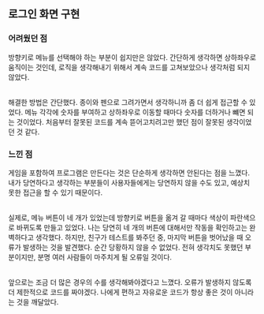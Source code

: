 ## 로그인 화면 구현
### 어려웠던 점
방향키로 메뉴를 선택해야 하는 부분이 쉽지만은 않았다. 간단하게 생각하면 상하좌우로 움직이는 것인데, 로직을 생각해내기 위해서 계속 코드를 고쳐보았으나 생각처럼 되지 않았다.<br /><br />

해결한 방법은 간단했다. 종이와 펜으로 그려가면서 생각하니까 좀 더 쉽게 접근할 수 있었다. 메뉴 각각에 숫자를 부여하고 상하좌우로 이동할 때마다 숫자를 더하거나 뺴면 되는 것이었다.  처음부터 잘못된 코드를 계속 뜯어고치려고만 했던 점이 잘못된 생각이었던 것 같다.

### 느낀 점
게임을 포함하여 프로그램은 만든다는 것은 단순하게 생각하면 안된다는 점을 느꼈다. 내가 당연하다고 생각하는 부분들이 사용자들에게는 당연하지 않을 수도 있고, 예상치 못한 접근을 할 수 있기 때문이다.<br /><br />

실제로, 메뉴 버튼이 네 개가 있었는데 방향키로 버튼을 옮겨 갈 때마다 색상이 파란색으로 바뀌도록 만들고 있었다. 나는 당연히 네 개의 버튼에 대해서만 작동을 확인하고는 완벽하다고 생각했다. 하지만, 친구가 테스트를 봐주던 중, 마지막 버튼을 벗어났을 때 오류가 발생하는 것을 발견했다. 순간 당황하지 않을 수 없었다. 전혀 생각치도 못했던 부분이지만, 분명 여러 사람들이 마주치게 될 오류일 것이다.<br /><br />

앞으로는 조금 더 많은 경우의 수를 생각해봐야겠다고 느꼈다. 오류가 발생하지 않도록 더 제한적으로 코드를 짜야겠다. 나에게 편하고 자유로운 코드가 항상 좋은 것이 아니라는 것을 깨달았다.
